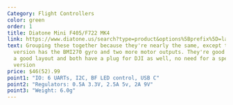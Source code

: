 ```yaml
---
Category: Flight Controllers
color: green
order: 1
title: Diatone Mini F405/F722 MK4
link: https://www.diatone.us/search?type=product&options%5Bprefix%5D=last&options%5Bunavailable_products%5D=last&q=mk4+mini+stack
text: Grouping these together because they're nearly the same, except the F722
  version has the BMI270 gyro and two more motor outputs. They're good FCs with
  a good layout and both have a plug for DJI as well, no need for a special DJI
  version
price: $46(52).99
point1: "IO: 6 UARTs, I2C, BF LED control, USB C"
point2: "Regulators: 0.5A 3.3V, 2.5A 5v, 2A 9V"
point3: "Weight: 6.0g"
---
```

